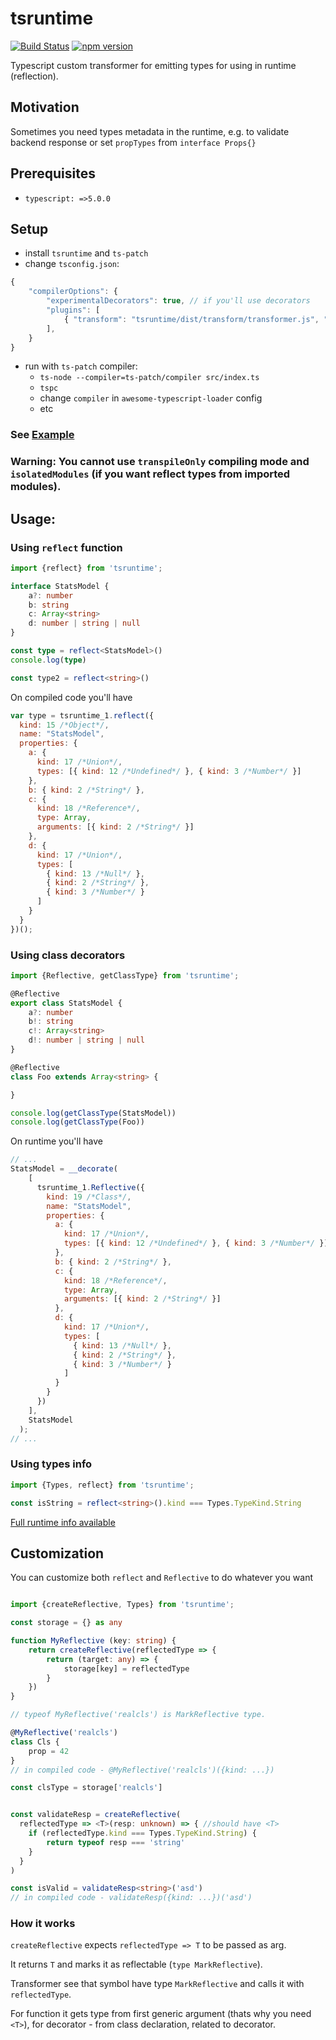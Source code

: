 # tsruntime

[![Build Status](https://travis-ci.org/goloveychuk/tsruntime.svg?branch=master)](https://travis-ci.org/goloveychuk/tsruntime)
[![npm version](https://badge.fury.io/js/tsruntime.svg)](https://www.npmjs.com/package/tsruntime)

Typescript custom transformer for emitting types for using in runtime (reflection).

## Motivation
Sometimes you need types metadata in the runtime, e.g. to validate backend response or set `propTypes` from `interface Props{}` 


## Prerequisites
- `typescript: =>5.0.0`

## Setup
- install `tsruntime` and `ts-patch`
- change `tsconfig.json`:
```js
{
    "compilerOptions": {
        "experimentalDecorators": true, // if you'll use decorators
        "plugins": [
            { "transform": "tsruntime/dist/transform/transformer.js", "type": "program" },
        ],
    }
}
```
- run with `ts-patch` compiler:
  - `ts-node --compiler=ts-patch/compiler src/index.ts`
  - `tspc` 
  - change `compiler` in `awesome-typescript-loader` config
  - etc
### See [Example](./packages/example)

### Warning: You cannot use `transpileOnly` compiling mode and `isolatedModules` (if you want reflect types from imported modules).

## Usage:
### Using `reflect` function

```ts
import {reflect} from 'tsruntime';

interface StatsModel {
    a?: number
    b: string
    c: Array<string>
    d: number | string | null
}

const type = reflect<StatsModel>()
console.log(type)

const type2 = reflect<string>()
```
On compiled code you'll have
```js
var type = tsruntime_1.reflect({
  kind: 15 /*Object*/,
  name: "StatsModel",
  properties: {
    a: {
      kind: 17 /*Union*/,
      types: [{ kind: 12 /*Undefined*/ }, { kind: 3 /*Number*/ }]
    },
    b: { kind: 2 /*String*/ },
    c: {
      kind: 18 /*Reference*/,
      type: Array,
      arguments: [{ kind: 2 /*String*/ }]
    },
    d: {
      kind: 17 /*Union*/,
      types: [
        { kind: 13 /*Null*/ },
        { kind: 2 /*String*/ },
        { kind: 3 /*Number*/ }
      ]
    }
  }
})();
```
### Using class decorators
```ts
import {Reflective, getClassType} from 'tsruntime';

@Reflective
export class StatsModel {
    a?: number
    b!: string
    c!: Array<string>
    d!: number | string | null
}

@Reflective
class Foo extends Array<string> {

}

console.log(getClassType(StatsModel))
console.log(getClassType(Foo))
```
On runtime you'll have
```js
// ...
StatsModel = __decorate(
    [
      tsruntime_1.Reflective({
        kind: 19 /*Class*/,
        name: "StatsModel",
        properties: {
          a: {
            kind: 17 /*Union*/,
            types: [{ kind: 12 /*Undefined*/ }, { kind: 3 /*Number*/ }]
          },
          b: { kind: 2 /*String*/ },
          c: {
            kind: 18 /*Reference*/,
            type: Array,
            arguments: [{ kind: 2 /*String*/ }]
          },
          d: {
            kind: 17 /*Union*/,
            types: [
              { kind: 13 /*Null*/ },
              { kind: 2 /*String*/ },
              { kind: 3 /*Number*/ }
            ]
          }
        }
      })
    ],
    StatsModel
  );
// ...
```

### Using types info
```ts
import {Types, reflect} from 'tsruntime';

const isString = reflect<string>().kind === Types.TypeKind.String
```

[Full runtime info available](./packages/tsruntime/src/runtime/publicTypes.ts)

## Customization
You can customize both `reflect` and `Reflective` to do whatever you want

```ts

import {createReflective, Types} from 'tsruntime';

const storage = {} as any

function MyReflective (key: string) {
    return createReflective(reflectedType => {
        return (target: any) => {
            storage[key] = reflectedType
        }
    })
}

// typeof MyReflective('realcls') is MarkReflective type.

@MyReflective('realcls')
class Cls {
    prop = 42
}
// in compiled code - @MyReflective('realcls')({kind: ...})

const clsType = storage['realcls']


const validateResp = createReflective(
  reflectedType => <T>(resp: unknown) => { //should have <T>
    if (reflectedType.kind === Types.TypeKind.String) {
        return typeof resp === 'string'
    }
  }
)

const isValid = validateResp<string>('asd') 
// in compiled code - validateResp({kind: ...})('asd')

```

### How it works
`createReflective` expects `reflectedType => T` to be passed as arg.

It returns `T` and marks it as reflectable (`type MarkReflective`).

Transformer see that symbol have type `MarkReflective` and calls it with `reflectedType`. 

For function it gets type from first generic argument (thats why you need `<T>`), for decorator - from class declaration, related to decorator.
